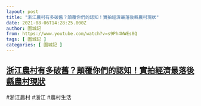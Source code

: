 ```yaml
---
layout: post
title: "浙江農村有多破舊？顛覆你們的認知！實拍經濟最落後縣農村現狀"
date: 2021-08-06T14:28:25.000Z
author: 圍城記
from: https://www.youtube.com/watch?v=s9Ph4WWEs8Q
tags: [ 圍城記 ]
categories: [ 圍城記 ]
---
```

<!--1628260105000-->
[浙江農村有多破舊？顛覆你們的認知！實拍經濟最落後縣農村現狀](https://www.youtube.com/watch?v=s9Ph4WWEs8Q)
------

<div>
#浙江農村 #浙江 #農村生活
</div>
